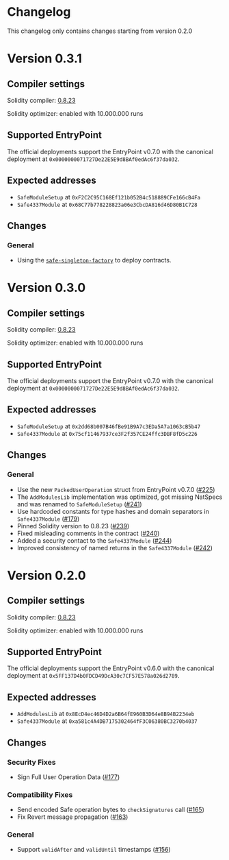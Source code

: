 # Changelog

This changelog only contains changes starting from version 0.2.0

# Version 0.3.1

## Compiler settings

Solidity compiler: [0.8.23](https://github.com/ethereum/solidity/releases/tag/v0.8.23)

Solidity optimizer: enabled with 10.000.000 runs

## Supported EntryPoint

The official deployments support the EntryPoint v0.7.0 with the canonical deployment at `0x0000000071727De22E5E9d8BAf0edAc6f37da032`.

## Expected addresses

- `SafeModuleSetup` at `0xF2C2C95C168Ef121b052B4c518889CFe166cB4Fa`
- `Safe4337Module` at `0x68C77b778228823a06e3CbcDA816d46D80B1C728`

## Changes

### General

- Using the [`safe-singleton-factory`](https://github.com/safe-global/safe-singleton-factory) to deploy contracts.

# Version 0.3.0

## Compiler settings

Solidity compiler: [0.8.23](https://github.com/ethereum/solidity/releases/tag/v0.8.23)

Solidity optimizer: enabled with 10.000.000 runs

## Supported EntryPoint

The official deployments support the EntryPoint v0.7.0 with the canonical deployment at `0x0000000071727De22E5E9d8BAf0edAc6f37da032`.

## Expected addresses

- `SafeModuleSetup` at `0x2dd68b007B46fBe91B9A7c3EDa5A7a1063cB5b47`
- `Safe4337Module` at `0x75cf11467937ce3F2f357CE24ffc3DBF8fD5c226`

## Changes

### General

- Use the new `PackedUserOperation` struct from EntryPoint v0.7.0 ([#225](https://github.com/safe-global/safe-modules/issues/225))
- The `AddModulesLib` implementation was optimized, got missing NatSpecs and was renamed to `SafeModuleSetup` ([#241](https://github.com/safe-global/safe-modules/pull/241]))
- Use hardcoded constants for type hashes and domain separators in `Safe4337Module` ([#179](https://github.com/safe-global/safe-modules/issues/179]))
- Pinned Solidity version to 0.8.23 ([#239](https://github.com/safe-global/safe-modules/pull/239))
- Fixed misleading comments in the contract ([#240](https://github.com/safe-global/safe-modules/pull/240))
- Added a security contact to the `Safe4337Module` ([#244](https://github.com/safe-global/safe-modules/pull/244))
- Improved consistency of named returns in the `Safe4337Module` ([#242](https://github.com/safe-global/safe-modules/pull/242))

# Version 0.2.0

## Compiler settings

Solidity compiler: [0.8.23](https://github.com/ethereum/solidity/releases/tag/v0.8.23)

Solidity optimizer: enabled with 10.000.000 runs

## Supported EntryPoint

The official deployments support the EntryPoint v0.6.0 with the canonical deployment at `0x5FF137D4b0FDCD49DcA30c7CF57E578a026d2789`.

## Expected addresses

- `AddModulesLib` at `0x8EcD4ec46D4D2a6B64fE960B3D64e8B94B2234eb`
- `Safe4337Module` at `0xa581c4A4DB7175302464fF3C06380BC3270b4037`

## Changes

### Security Fixes

- Sign Full User Operation Data ([#177](https://github.com/safe-global/safe-modules/pull/177))

### Compatibility Fixes

- Send encoded Safe operation bytes to `checkSignatures` call ([#165](https://github.com/safe-global/safe-modules/pull/165))
- Fix Revert message propagation ([#163](https://github.com/safe-global/safe-modules/pull/163))

### General

- Support `validAfter` and `validUntil` timestamps ([#156](https://github.com/safe-global/safe-modules/pull/156))
